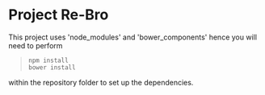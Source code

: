 Project Re-Bro
=====================
This project uses 'node_modules' and 'bower_components' hence you will need to perform
<blockquote>
  <code>npm install</code><br />
  <code>bower install</code>
</blockquote>
within the repository folder to set up the dependencies.
